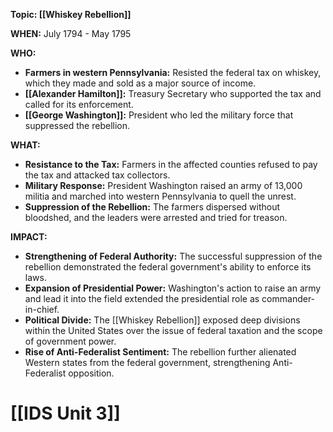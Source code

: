 **Topic: [[Whiskey Rebellion]]**

**WHEN:** July 1794 - May 1795

**WHO:**

* **Farmers in western Pennsylvania:** Resisted the federal tax on whiskey, which they made and sold as a major source of income.
* **[[Alexander Hamilton]]:** Treasury Secretary who supported the tax and called for its enforcement.
* **[[George Washington]]:** President who led the military force that suppressed the rebellion.

**WHAT:**

* **Resistance to the Tax:** Farmers in the affected counties refused to pay the tax and attacked tax collectors.
* **Military Response:** President Washington raised an army of 13,000 militia and marched into western Pennsylvania to quell the unrest.
* **Suppression of the Rebellion:** The farmers dispersed without bloodshed, and the leaders were arrested and tried for treason.

**IMPACT:**

* **Strengthening of Federal Authority:** The successful suppression of the rebellion demonstrated the federal government's ability to enforce its laws.
* **Expansion of Presidential Power:** Washington's action to raise an army and lead it into the field extended the presidential role as commander-in-chief.
* **Political Divide:** The [[Whiskey Rebellion]] exposed deep divisions within the United States over the issue of federal taxation and the scope of government power.
* **Rise of Anti-Federalist Sentiment:** The rebellion further alienated Western states from the federal government, strengthening Anti-Federalist opposition.
# [[IDS Unit 3]]